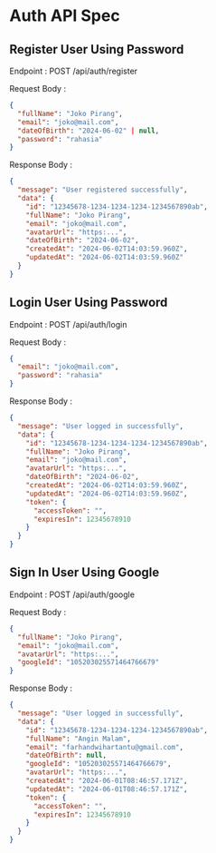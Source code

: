 # Auth API Spec

## Register User Using Password

Endpoint : POST /api/auth/register

Request Body :

```json
{
  "fullName": "Joko Pirang",
  "email": "joko@mail.com",
  "dateOfBirth": "2024-06-02" | null,
  "password": "rahasia"
}
```

Response Body :

```json
{
  "message": "User registered successfully",
  "data": {
    "id": "12345678-1234-1234-1234-1234567890ab",
    "fullName": "Joko Pirang",
    "email": "joko@mail.com",
    "avatarUrl": "https:...",
    "dateOfBirth": "2024-06-02",
    "createdAt": "2024-06-02T14:03:59.960Z",
    "updatedAt": "2024-06-02T14:03:59.960Z"
  }
}
```

## Login User Using Password

Endpoint : POST /api/auth/login

Request Body :

```json
{
  "email": "joko@mail.com",
  "password": "rahasia"
}
```

Response Body :

```json
{
  "message": "User logged in successfully",
  "data": {
    "id": "12345678-1234-1234-1234-1234567890ab",
    "fullName": "Joko Pirang",
    "email": "joko@mail.com",
    "avatarUrl": "https:...",
    "dateOfBirth": "2024-06-02",
    "createdAt": "2024-06-02T14:03:59.960Z",
    "updatedAt": "2024-06-02T14:03:59.960Z",
    "token": {
      "accessToken": "",
      "expiresIn": 12345678910
    }
  }
}
```

## Sign In User Using Google

Endpoint : POST /api/auth/google

Request Body :

```json
{
  "fullName": "Joko Pirang",
  "email": "joko@mail.com",
  "avatarUrl": "https:...",
  "googleId": "105203025571464766679"
}
```

Response Body :

```json
{
  "message": "User logged in successfully",
  "data": {
    "id": "12345678-1234-1234-1234-1234567890ab",
    "fullName": "Angin Malam",
    "email": "farhandwihartantu@gmail.com",
    "dateOfBirth": null,
    "googleId": "105203025571464766679",
    "avatarUrl": "https:...",
    "createdAt": "2024-06-01T08:46:57.171Z",
    "updatedAt": "2024-06-01T08:46:57.171Z",
    "token": {
      "accessToken": "",
      "expiresIn": 12345678910
    }
  }
}
```
